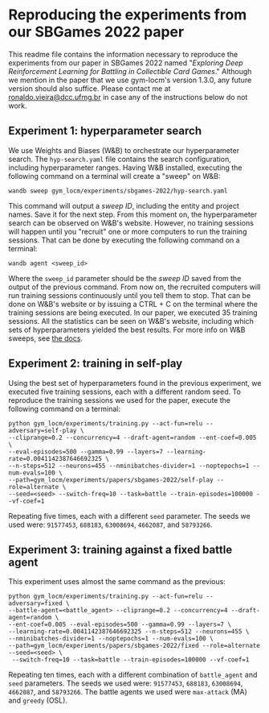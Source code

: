 # Reproducing the experiments from our SBGames 2022 paper

This readme file contains the information necessary to reproduce the experiments 
from our paper in SBGames 2022 named "_Exploring Deep Reinforcement Learning for 
Battling in Collectible Card Games_." Although we mention in the paper that we use 
gym-locm's version 1.3.0, any future version should also suffice. Please contact 
me at [ronaldo.vieira@dcc.ufmg.br](mailto:ronaldo.vieira@dcc.ufmg.br) in case any 
of the instructions below do not work.

## Experiment 1: hyperparameter search

We use Weights and Biases (W&B) to orchestrate our hyperparameter search. The 
`hyp-search.yaml` file contains the search configuration, including hyperparameter
ranges. Having W&B installed, executing the following command on a terminal will
create a "sweep" on W&B:

```commandline
wandb sweep gym_locm/experiments/sbgames-2022/hyp-search.yaml
```

This command will output a _sweep ID_, including the entity and project names. 
Save it for the next step.
From this moment on, the hyperparameter search can be observed on W&B's website.
However, no training sessions will happen until you "recruit" one or more 
computers to run the training sessions. That can be done by executing the following
command on a terminal:

```commandline
wandb agent <sweep_id>
```

Where the `sweep_id` parameter should be the _sweep ID_ saved from the output of 
the previous command. From now on, the recruited computers will run training sessions
continuously until you tell them to stop. That can be done on W&B's website or by 
issuing a CTRL + C on the terminal where the training sessions are being executed. 
In our paper, we executed 35 training sessions. All the statistics can be seen on 
W&B's website, including which sets of hyperparameters yielded the best results. 
For more info on W&B sweeps, see [the docs](https://docs.wandb.ai/guides/sweeps).

## Experiment 2: training in self-play

Using the best set of hyperparameters found in the previous experiment, we executed 
five training sessions, each with a different random seed. To reproduce the training 
sessions we used for the paper, execute the following command on a terminal:

```commandline
python gym_locm/experiments/training.py --act-fun=relu --adversary=self-play \
--cliprange=0.2 --concurrency=4 --draft-agent=random --ent-coef=0.005 \
--eval-episodes=500 --gamma=0.99 --layers=7 --learning-rate=0.0041142387646692325 \
--n-steps=512 --neurons=455 --nminibatches-divider=1 --noptepochs=1 --num-evals=100 \
--path=gym_locm/experiments/papers/sbgames-2022/self-play --role=alternate \
--seed=<seed> --switch-freq=10 --task=battle --train-episodes=100000 --vf-coef=1
```

Repeating five times, each with a different `seed` parameter. The seeds we used were:
`91577453`, `688183`, `63008694`, `4662087`, and `58793266`. 

## Experiment 3: training against a fixed battle agent

This experiment uses almost the same command as the previous:

```commandline
python gym_locm/experiments/training.py --act-fun=relu --adversary=fixed \
--battle-agent=<battle_agent> --cliprange=0.2 --concurrency=4 --draft-agent=random \
--ent-coef=0.005 --eval-episodes=500 --gamma=0.99 --layers=7 \
--learning-rate=0.0041142387646692325 --n-steps=512 --neurons=455 \
--nminibatches-divider=1 --noptepochs=1 --num-evals=100 \
--path=gym_locm/experiments/papers/sbgames-2022/fixed --role=alternate --seed=<seed> \
 --switch-freq=10 --task=battle --train-episodes=100000 --vf-coef=1
```

Repeating ten times, each with a different combination of `battle_agent` and `seed` 
parameters. The seeds we used were: `91577453`, `688183`, `63008694`, `4662087`, 
and `58793266`. The battle agents we used were `max-attack` (MA) and `greedy` (OSL).
